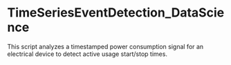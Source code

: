 # TimeSeriesEventDetection_DataScience
This script analyzes a timestamped power consumption signal for an electrical device to detect active usage start/stop times.
